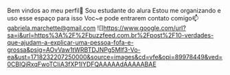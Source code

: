 Bem vindos ao meu perfil💙
Sou estudante do alura
Estou me organizando e uso esse espaço para isso
Voc~e pode entrarem contato comigo📫
gabriela.marchette@gmail.com
![]https://www.google.com/url?sa=i&url=https%3A%2F%2Fbuzzfeed.com.br%2Fpost%2F10-verdades-que-ajudam-a-explicar-uma-pessoa-fofa-e-grossa&psig=AOvVaw1tWRBTDJNPg5Mlf3-Vo-ea&ust=1718232207250000&source=images&cd=vfe&opi=89978449&ved=0CBIQjRxqFwoTCIiA3fXP1IYDFQAAAAAdAAAAABAE
